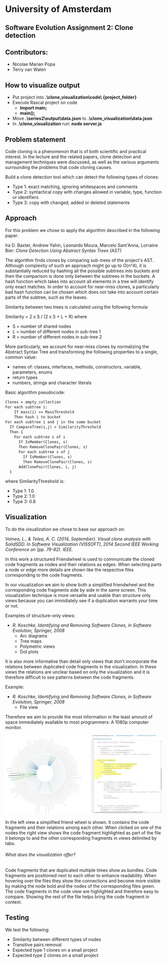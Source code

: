 # University of Amsterdam
## Software Evolution Assignment 2: Clone detection

## Contributors:
 - Nicolae Marian Popa
 - Terry van Walen

## How to visualize output
* Put project into __.\clone_visualization\code\ {project_folder}__
* Execute Rascal project on code
  - __Import main;__
  - __main();__
* Move __.\series2\output\data.json__ to __.\clone_visualization\data.json__
* In __.\clone_visualization__ run: __node server.js__

## Problem statement
Code cloning is a phenomenon that is of both scientific and practical interest. In the lecture and the related papers, clone detection and management techniques were discussed, as well as the various arguments surrounding the problems that code cloning causes.

Build a clone detection tool which can detect the following types of clones:
 - Type 1: exact matching, ignoring whitespaces and comments
 - Type 2: syntactical copy with changes allowed in variable, type, function or identifiers
 - Type 3: copy with changed, added or deleted statements

## Approach
For this problem we chose to apply the algorithm described in the following paper:

Ira D. Baxter, Andrew Yahin, Leonardo Moura, Marcelo Sant'Anna, Lorraine Bier: *Clone Detection Using Abstract Syntax Trees (AST)*

The algorithm finds clones by comparing sub-trees of the project's AST. Although complexity of such an approach might go up to O(n^4), it is substantially reduced by hashing all the possible subtrees into buckets and then the comparison is done only between the subtrees in the buckets. A hash function which takes into account all elements in a tree will identify only exact matches. In order to account for near-miss clones, a particularly bad hash function can be chosen which does not take into account certain parts of the subtree, such as the leaves.

Similarity between two trees is calculated using the following formula:

Similarity = 2 x S / (2 x S + L + R) where
 - S = number of shared nodes
 - L = number of different nodes in sub-tree 1
 - R = number of different nodes in sub-tree 2

More particularly, we account for near-miss clones by normalizing the Abstract Syntax Tree and transforming the following properties to a single, common value:
 - names of: classes, interfaces, methods, constructors, variable, parameters, enums
 - return types
 - numbers, strings and character literals

Basic algorithm pseudocode:

```
Clones = empty_collection
For each subtree i:
    If mass(i) >= MassThreshold
    Then hash i to bucket
For each subtree i and j in the same bucket
  If CompareTree(i,j) > SimilarityThreshold
  Then {
    For each subtree s of i
      If IsMember(Clones, s)
      Then RemoveClonePair(Clones, s)
      For each subtree s of j
        If IsMember(Clones, s)
        Then RemoveClonePair(Clones, s)
      AddClonePair(Clones, i, j)
  }
```
where SimilarityThreshold is:
 - Type 1: 1.0
 - Type 2: 1.0
 - Type 3: 0.8

## Visualization
To do the visualization we chose to base our approach on:

*Voinea, L., & Telea, A. C. (2014, September). Visual clone analysis with SolidSDD. In Software Visualization (VISSOFT), 2014 Second IEEE Working Conference on (pp. 79-82). IEEE.*

In this work a structured Friendwheel is used to communicate the cloned code fragments as nodes and their relations as edges. When selecting parts a node or edge more details are shown like the respective files corresponding to the code fragments.

In our visualization we aim to show both a simplified friendwheel and the corresponding code fragments side by side in the same screen. This visualization technique is more versatile and usable than structure only views because you can immidiately see if a duplication warrants your time or not.

Examples of structure-only views:
* *R. Koschke, Identifying and Removing Software Clones, in Software Evolution, Springer, 2008*
  - Arc diagrams
  - Tree maps
  - Polymetric views
  - Dot plots

It is also more informative than detail only views that don't incorporate the relations between duplicated code fragments in the visualization. In these views the relations are unclear based on only the visualization and it is therefore difficult to see patterns between the code fragments.

Example:
* *R. Koschke, Identifying and Removing Software Clones, in Software Evolution, Springer, 2008*
  - File view

Therefore we aim to provide the most information in the least amount of space immediately available to most programmers: A 1080p computer monitor.

![An image of the implementation](./Images/exampleview.jpg "Simplified friendwheel and code side by side")

In the left view a simplified friend wheel is shown. It contains the code fragments and their relations among each other. When clicked on one of the nodes the right view shows the code fragment highlighted as part of the file it belongs to and the other corresponding fragments in views delimited by tabs.

###### What does the visualization offer?
Code fragments that are duplicated multiple times show as bundles. Code fragments are positioned next to each other to enhance readability. When hovering over the files they show the connections and become more visible by making the node bold and the nodes of the corresponding files green. The code fragments in the code view are highlighted and therefore easy to compare. Showing the rest of the file helps bring the code fragment in context.


## Testing
We test the following:
 - Similarity between different types of nodes
 - Transitive pairs removal
 - Expected type 1 clones on a small project
 - Expected type 2 clones on a small project
